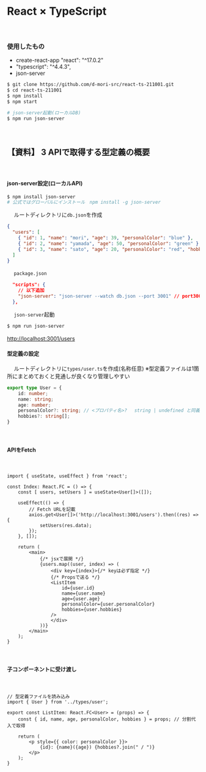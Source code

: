 # React × TypeScript
　
### 使用したもの
- create-react-app "react": "^17.0.2"
- "typescript": "^4.4.3",
- json-server
 
```zsh
$ git clone https://github.com/d-mori-src/react-ts-211001.git
$ cd react-ts-211001
$ npm install
$ npm start

# json-server起動(ローカルDB)
$ npm run json-server
```
　
## 【資料】 3 APIで取得する型定義の概要
　
#### json-server設定(ローカルAPI)
 
```zsh
$ npm install json-server
# 公式ではグローバルにインストール　npm install -g json-server
```
　
ルートディレクトリに`db.json`を作成
　
```json
{
  "users": [
    { "id": 1, "name": "mori", "age": 39, "personalColor": "blue" },
    { "id": 2, "name": "yamada", "age": 50, "personalColor": "green" },
    { "id": 3, "name": "sato", "age": 20, "personalColor": "red", "hobbies": ["game", "soccer"] }
  ]
}
```
　
`package.json`
　
```json
  "scripts": {
    // 以下追加
    "json-server": "json-server --watch db.json --port 3001" // port3000はReactのサーバーとバッティングするので変更
  },
```
　
`json-server`起動
　
```zsh
$ npm run json-server
```
[http://localhost:3001/users](http://localhost:3001/users)
　
#### 型定義の設定
　
ルートディレクトリに`types/user.ts`を作成(名称任意)
※型定義ファイルは1箇所にまとめておくと見通しが良くなり管理しやすい
　
```ts
export type User = {
    id: number;
    name: string;
    age: number;
    personalColor?: string; // <プロパティ名>?　 string | undefined と同義　※「?」をつけると未定義でもエラーにならない
    hobbies?: string[];
}
```
　
#### APIをFetch
　
```tsx
import { useState, useEffect } from 'react';

const Index: React.FC = () => {
    const [ users, setUsers ] = useState<User[]>([]);
    
    useEffect(() => {
        // Fetch URLを記載
        axios.get<User[]>('http://localhost:3001/users').then((res) => {
            setUsers(res.data);
        });
    }, []);

    return (
        <main>
            {/* jsxで展開 */}
            {users.map((user, index) => (
                <div key={index}>{/* keyは必ず指定 */}
                {/* Propsで送る */}
                <ListItem
                    id={user.id}
                    name={user.name}
                    age={user.age}
                    personalColor={user.personalColor}
                    hobbies={user.hobbies}
                />
                </div>
            ))}
        </main>
    );
}
```
　
#### 子コンポーネントに受け渡し
　
```tsx
// 型定義ファイルを読み込み
import { User } from '../types/user';

export const ListItem: React.FC<User> = (props) => {
    const { id, name, age, personalColor, hobbies } = props; // 分割代入で取得

    return (
        <p style={{ color: personalColor }}>
            {id}: {name}({age}) {hobbies?.join(" / ")}
        </p>
    );
}
```